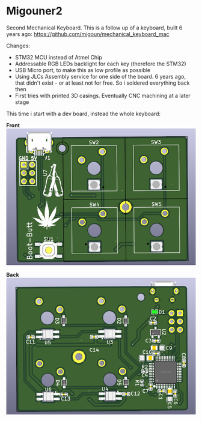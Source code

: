 # Migouner2
Second Mechanical Keyboard. This is a follow up of a keyboard, built 6 years ago: https://github.com/migoun/mechanical_keyboard_mac

Changes:
- STM32 MCU instead of Atmel Chip
- Addressable RGB LEDs backlight for each key (therefore the STM32)
- USB Micro port, to make this as low profile as possible
- Using JLCs Assembly service for one side of the board. 6 years ago, that didn't exist - or at least not for free. So i soldered everything back then
- First tries with printed 3D casings. Eventually CNC machining at a later stage


This time i start with a dev board, instead the whole keyboard:

**Front**
![front](./pics/frontpcb.png)

**Back**
![back](./pics/backpcb.png)
